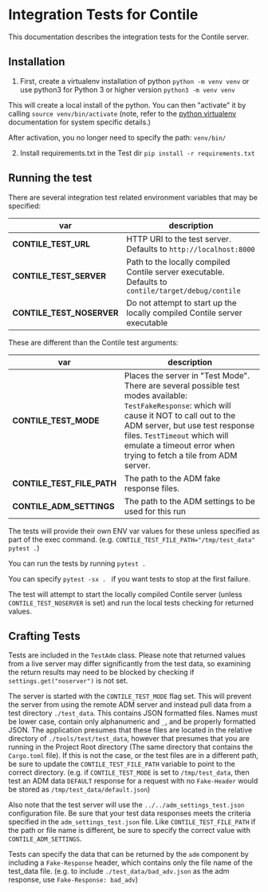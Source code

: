 # Integration Tests for Contile

This documentation describes the integration tests for the Contile server.

## Installation

1. First, create a virtualenv installation of python
`python -m venv venv`
   or use python3 for Python 3 or higher version
`python3 -m venv venv`

This will create a local install of the python. You can then "activate" it by calling
`source venv/bin/activate` (note, refer to the [python virtualenv][virtualenv_docs]
documentation for system specific details.)

After activation, you no longer need to specify the path: `venv/bin/`

2. Install requirements.txt in the Test dir
`pip install -r requirements.txt`

## Running the test

There are several integration test related environment variables that may be specified:

| var | description |
|--|--|
| **CONTILE_TEST_URL** | HTTP URI to the test server. Defaults to `http://localhost:8000` |
| **CONTILE_TEST_SERVER** | Path to the locally compiled Contile server executable. Defaults to `contile/target/debug/contile` |
| **CONTILE_TEST_NOSERVER** | Do not attempt to start up the locally compiled Contile server executable |

These are different than the Contile test arguments:

| var | description |
|--|--|
| **CONTILE_TEST_MODE** | Places the server in "Test Mode". There are several possible test modes available: `TestFakeResponse`: which will cause it NOT to call out to the ADM server, but use test response files. `TestTimeout` which will emulate a timeout error when trying to fetch a tile from ADM server. |
| **CONTILE_TEST_FILE_PATH** | The path to the ADM fake response files. |
| **CONTILE_ADM_SETTINGS** | The path to the ADM settings to be used for this run |

The tests will provide their own ENV var values for these unless specified as part of the exec command.
(e.g. ```CONTILE_TEST_FILE_PATH="/tmp/test_data" pytest .```)

You can run the tests by running
```pytest . ```

You can specify `pytest -sx . ` if you want tests to stop at the first failure.

The test will attempt to start the locally compiled Contile server (unless `CONTILE_TEST_NOSERVER` is set) and run the local tests checking for returned values.

## Crafting Tests

Tests are included in the `TestAdm` class. Please note that returned values from a live server may differ significantly from the test data, so examining the return results may need to be blocked by checking if `settings.get("noserver")` is not set.

The server is started with the `CONTILE_TEST_MODE` flag set. This will prevent the server from using the remote ADM server and instead pull data from a test directory `./test_data`. This contains JSON formatted files. Names must be lower case, contain only alphanumeric and `_`, and be properly formatted JSON. The application presumes that these files are located in the relative directory of `./tools/test/test_data`, however that presumes that you are running in the Project Root directory (The same directory that contains the `Cargo.toml` file). If this
is not the case, or the test files are in a different path, be sure to update the `CONTILE_TEST_FILE_PATH` variable to point to the correct
directory. (e.g. if `CONTILE_TEST_MODE` is set to `/tmp/test_data`, then test an ADM data `DEFAULT` response for a request with no `Fake-Header` would be stored as `/tmp/test_data/default.json`)

Also note that the test server will use the `../../adm_settings_test.json` configuration file. Be sure that your test data responses meets the criteria specified in the `adm_settings_test.json` file. Like `CONTILE_TEST_FILE_PATH` if the path or file name is different, be sure to specify the correct value with `CONTILE_ADM_SETTINGS`.

Tests can specify the data that can be returned by the `adm` component by including a `Fake-Response` header, which contains only the file name of the test_data file. (e.g. to include `./test_data/bad_adv.json` as the adm response, use `Fake-Response: bad_adv`)

[virtualenv_docs]: https://docs.python.org/3/library/venv.html